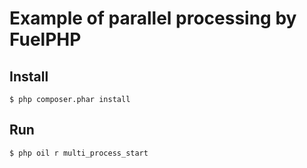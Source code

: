 # Example of parallel processing by FuelPHP

## Install

```
$ php composer.phar install
```

## Run

```
$ php oil r multi_process_start
```

